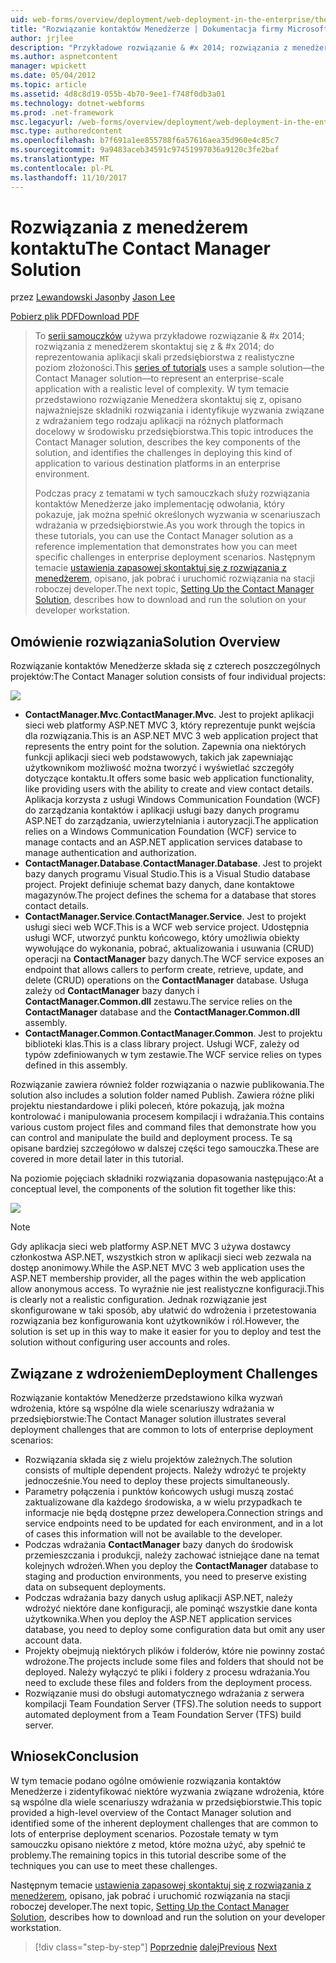 ```yaml
---
uid: web-forms/overview/deployment/web-deployment-in-the-enterprise/the-contact-manager-solution
title: "Rozwiązanie kontaktów Menedżerze | Dokumentacja firmy Microsoft"
author: jrjlee
description: "Przykładowe rozwiązanie & #x 2014; rozwiązania z menedżerem skontaktuj się z & #x 2014; do reprezentowania aplikacji skali przedsiębiorstwa z realistyczne leve korzysta z tej serii samouczków..."
ms.author: aspnetcontent
manager: wpickett
ms.date: 05/04/2012
ms.topic: article
ms.assetid: 4d8c8d19-055b-4b70-9ee1-f748f0db3a01
ms.technology: dotnet-webforms
ms.prod: .net-framework
msc.legacyurl: /web-forms/overview/deployment/web-deployment-in-the-enterprise/the-contact-manager-solution
msc.type: authoredcontent
ms.openlocfilehash: b7f691a1ee855788f6a57616aea35d960e4c85c7
ms.sourcegitcommit: 9a9483aceb34591c97451997036a9120c3fe2baf
ms.translationtype: MT
ms.contentlocale: pl-PL
ms.lasthandoff: 11/10/2017
---
```

<a name="the-contact-manager-solution"></a><span data-ttu-id="0f907-103">Rozwiązania z menedżerem kontaktu</span><span class="sxs-lookup"><span data-stu-id="0f907-103">The Contact Manager Solution</span></span>
====================
<span data-ttu-id="0f907-104">przez [Lewandowski Jason](https://github.com/jrjlee)</span><span class="sxs-lookup"><span data-stu-id="0f907-104">by [Jason Lee](https://github.com/jrjlee)</span></span>

[<span data-ttu-id="0f907-105">Pobierz plik PDF</span><span class="sxs-lookup"><span data-stu-id="0f907-105">Download PDF</span></span>](https://msdnshared.blob.core.windows.net/media/MSDNBlogsFS/prod.evol.blogs.msdn.com/CommunityServer.Blogs.Components.WeblogFiles/00/00/00/63/56/8130.DeployingWebAppsInEnterpriseScenarios.pdf)

> <span data-ttu-id="0f907-106">To [serii samouczków](web-deployment-in-the-enterprise.md) używa przykładowe rozwiązanie & #x 2014; rozwiązania z menedżerem skontaktuj się z & #x 2014; do reprezentowania aplikacji skali przedsiębiorstwa z realistyczne poziom złożoności.</span><span class="sxs-lookup"><span data-stu-id="0f907-106">This [series of tutorials](web-deployment-in-the-enterprise.md) uses a sample solution&#x2014;the Contact Manager solution&#x2014;to represent an enterprise-scale application with a realistic level of complexity.</span></span> <span data-ttu-id="0f907-107">W tym temacie przedstawiono rozwiązanie Menedżera skontaktuj się z, opisano najważniejsze składniki rozwiązania i identyfikuje wyzwania związane z wdrażaniem tego rodzaju aplikacji na różnych platformach docelowy w środowisku przedsiębiorstwa.</span><span class="sxs-lookup"><span data-stu-id="0f907-107">This topic introduces the Contact Manager solution, describes the key components of the solution, and identifies the challenges in deploying this kind of application to various destination platforms in an enterprise environment.</span></span>
> 
> <span data-ttu-id="0f907-108">Podczas pracy z tematami w tych samouczkach służy rozwiązania kontaktów Menedżerze jako implementację odwołania, który pokazuje, jak można spełnić określonych wyzwania w scenariuszach wdrażania w przedsiębiorstwie.</span><span class="sxs-lookup"><span data-stu-id="0f907-108">As you work through the topics in these tutorials, you can use the Contact Manager solution as a reference implementation that demonstrates how you can meet specific challenges in enterprise deployment scenarios.</span></span> <span data-ttu-id="0f907-109">Następnym temacie [ustawienia zapasowej skontaktuj się z rozwiązania z menedżerem](setting-up-the-contact-manager-solution.md), opisano, jak pobrać i uruchomić rozwiązania na stacji roboczej developer.</span><span class="sxs-lookup"><span data-stu-id="0f907-109">The next topic, [Setting Up the Contact Manager Solution](setting-up-the-contact-manager-solution.md), describes how to download and run the solution on your developer workstation.</span></span>


## <a name="solution-overview"></a><span data-ttu-id="0f907-110">Omówienie rozwiązania</span><span class="sxs-lookup"><span data-stu-id="0f907-110">Solution Overview</span></span>

<span data-ttu-id="0f907-111">Rozwiązanie kontaktów Menedżerze składa się z czterech poszczególnych projektów:</span><span class="sxs-lookup"><span data-stu-id="0f907-111">The Contact Manager solution consists of four individual projects:</span></span>

![](the-contact-manager-solution/_static/image1.png)

- <span data-ttu-id="0f907-112">**ContactManager.Mvc**.</span><span class="sxs-lookup"><span data-stu-id="0f907-112">**ContactManager.Mvc**.</span></span> <span data-ttu-id="0f907-113">Jest to projekt aplikacji sieci web platformy ASP.NET MVC 3, który reprezentuje punkt wejścia dla rozwiązania.</span><span class="sxs-lookup"><span data-stu-id="0f907-113">This is an ASP.NET MVC 3 web application project that represents the entry point for the solution.</span></span> <span data-ttu-id="0f907-114">Zapewnia ona niektórych funkcji aplikacji sieci web podstawowych, takich jak zapewniając użytkownikom możliwość można tworzyć i wyświetlać szczegóły dotyczące kontaktu.</span><span class="sxs-lookup"><span data-stu-id="0f907-114">It offers some basic web application functionality, like providing users with the ability to create and view contact details.</span></span> <span data-ttu-id="0f907-115">Aplikacja korzysta z usługi Windows Communication Foundation (WCF) do zarządzania kontaktów i aplikacji usługi bazy danych programu ASP.NET do zarządzania, uwierzytelniania i autoryzacji.</span><span class="sxs-lookup"><span data-stu-id="0f907-115">The application relies on a Windows Communication Foundation (WCF) service to manage contacts and an ASP.NET application services database to manage authentication and authorization.</span></span>
- <span data-ttu-id="0f907-116">**ContactManager.Database**.</span><span class="sxs-lookup"><span data-stu-id="0f907-116">**ContactManager.Database**.</span></span> <span data-ttu-id="0f907-117">Jest to projekt bazy danych programu Visual Studio.</span><span class="sxs-lookup"><span data-stu-id="0f907-117">This is a Visual Studio database project.</span></span> <span data-ttu-id="0f907-118">Projekt definiuje schemat bazy danych, dane kontaktowe magazynów.</span><span class="sxs-lookup"><span data-stu-id="0f907-118">The project defines the schema for a database that stores contact details.</span></span>
- <span data-ttu-id="0f907-119">**ContactManager.Service**.</span><span class="sxs-lookup"><span data-stu-id="0f907-119">**ContactManager.Service**.</span></span> <span data-ttu-id="0f907-120">Jest to projekt usługi sieci web WCF.</span><span class="sxs-lookup"><span data-stu-id="0f907-120">This is a WCF web service project.</span></span> <span data-ttu-id="0f907-121">Udostępnia usługi WCF, utworzyć punktu końcowego, który umożliwia obiekty wywołujące do wykonania, pobrać, aktualizowania i usuwania (CRUD) operacji na **ContactManager** bazy danych.</span><span class="sxs-lookup"><span data-stu-id="0f907-121">The WCF service exposes an endpoint that allows callers to perform create, retrieve, update, and delete (CRUD) operations on the **ContactManager** database.</span></span> <span data-ttu-id="0f907-122">Usługa zależy od **ContactManager** bazy danych i **ContactManager.Common.dll** zestawu.</span><span class="sxs-lookup"><span data-stu-id="0f907-122">The service relies on the **ContactManager** database and the **ContactManager.Common.dll** assembly.</span></span>
- <span data-ttu-id="0f907-123">**ContactManager.Common**.</span><span class="sxs-lookup"><span data-stu-id="0f907-123">**ContactManager.Common**.</span></span> <span data-ttu-id="0f907-124">Jest to projektu biblioteki klas.</span><span class="sxs-lookup"><span data-stu-id="0f907-124">This is a class library project.</span></span> <span data-ttu-id="0f907-125">Usługi WCF, zależy od typów zdefiniowanych w tym zestawie.</span><span class="sxs-lookup"><span data-stu-id="0f907-125">The WCF service relies on types defined in this assembly.</span></span>

<span data-ttu-id="0f907-126">Rozwiązanie zawiera również folder rozwiązania o nazwie publikowania.</span><span class="sxs-lookup"><span data-stu-id="0f907-126">The solution also includes a solution folder named Publish.</span></span> <span data-ttu-id="0f907-127">Zawiera różne pliki projektu niestandardowe i pliki poleceń, które pokazują, jak można kontrolować i manipulowania procesem kompilacji i wdrażania.</span><span class="sxs-lookup"><span data-stu-id="0f907-127">This contains various custom project files and command files that demonstrate how you can control and manipulate the build and deployment process.</span></span> <span data-ttu-id="0f907-128">Te są opisane bardziej szczegółowo w dalszej części tego samouczka.</span><span class="sxs-lookup"><span data-stu-id="0f907-128">These are covered in more detail later in this tutorial.</span></span>

<span data-ttu-id="0f907-129">Na poziomie pojęciach składniki rozwiązania dopasowania następująco:</span><span class="sxs-lookup"><span data-stu-id="0f907-129">At a conceptual level, the components of the solution fit together like this:</span></span>

![](the-contact-manager-solution/_static/image2.png)

> [!NOTE]
> <span data-ttu-id="0f907-130">Gdy aplikacja sieci web platformy ASP.NET MVC 3 używa dostawcy członkostwa ASP.NET, wszystkich stron w aplikacji sieci web zezwala na dostęp anonimowy.</span><span class="sxs-lookup"><span data-stu-id="0f907-130">While the ASP.NET MVC 3 web application uses the ASP.NET membership provider, all the pages within the web application allow anonymous access.</span></span> <span data-ttu-id="0f907-131">To wyraźnie nie jest realistyczne konfiguracji.</span><span class="sxs-lookup"><span data-stu-id="0f907-131">This is clearly not a realistic configuration.</span></span> <span data-ttu-id="0f907-132">Jednak rozwiązanie jest skonfigurowane w taki sposób, aby ułatwić do wdrożenia i przetestowania rozwiązania bez konfigurowania kont użytkowników i ról.</span><span class="sxs-lookup"><span data-stu-id="0f907-132">However, the solution is set up in this way to make it easier for you to deploy and test the solution without configuring user accounts and roles.</span></span>


## <a name="deployment-challenges"></a><span data-ttu-id="0f907-133">Związane z wdrożeniem</span><span class="sxs-lookup"><span data-stu-id="0f907-133">Deployment Challenges</span></span>

<span data-ttu-id="0f907-134">Rozwiązanie kontaktów Menedżerze przedstawiono kilka wyzwań wdrożenia, które są wspólne dla wiele scenariuszy wdrażania w przedsiębiorstwie:</span><span class="sxs-lookup"><span data-stu-id="0f907-134">The Contact Manager solution illustrates several deployment challenges that are common to lots of enterprise deployment scenarios:</span></span>

- <span data-ttu-id="0f907-135">Rozwiązania składa się z wielu projektów zależnych.</span><span class="sxs-lookup"><span data-stu-id="0f907-135">The solution consists of multiple dependent projects.</span></span> <span data-ttu-id="0f907-136">Należy wdrożyć te projekty jednocześnie.</span><span class="sxs-lookup"><span data-stu-id="0f907-136">You need to deploy these projects simultaneously.</span></span>
- <span data-ttu-id="0f907-137">Parametry połączenia i punktów końcowych usługi muszą zostać zaktualizowane dla każdego środowiska, a w wielu przypadkach te informacje nie będą dostępne przez dewelopera.</span><span class="sxs-lookup"><span data-stu-id="0f907-137">Connection strings and service endpoints need to be updated for each environment, and in a lot of cases this information will not be available to the developer.</span></span>
- <span data-ttu-id="0f907-138">Podczas wdrażania **ContactManager** bazy danych do środowisk przemieszczania i produkcji, należy zachować istniejące dane na temat kolejnych wdrożeń.</span><span class="sxs-lookup"><span data-stu-id="0f907-138">When you deploy the **ContactManager** database to staging and production environments, you need to preserve existing data on subsequent deployments.</span></span>
- <span data-ttu-id="0f907-139">Podczas wdrażania bazy danych usług aplikacji ASP.NET, należy wdrożyć niektóre dane konfiguracji, ale pominąć wszystkie dane konta użytkownika.</span><span class="sxs-lookup"><span data-stu-id="0f907-139">When you deploy the ASP.NET application services database, you need to deploy some configuration data but omit any user account data.</span></span>
- <span data-ttu-id="0f907-140">Projekty obejmują niektórych plików i folderów, które nie powinny zostać wdrożone.</span><span class="sxs-lookup"><span data-stu-id="0f907-140">The projects include some files and folders that should not be deployed.</span></span> <span data-ttu-id="0f907-141">Należy wyłączyć te pliki i foldery z procesu wdrażania.</span><span class="sxs-lookup"><span data-stu-id="0f907-141">You need to exclude these files and folders from the deployment process.</span></span>
- <span data-ttu-id="0f907-142">Rozwiązanie musi do obsługi automatycznego wdrażania z serwera kompilacji Team Foundation Server (TFS).</span><span class="sxs-lookup"><span data-stu-id="0f907-142">The solution needs to support automated deployment from a Team Foundation Server (TFS) build server.</span></span>

## <a name="conclusion"></a><span data-ttu-id="0f907-143">Wniosek</span><span class="sxs-lookup"><span data-stu-id="0f907-143">Conclusion</span></span>

<span data-ttu-id="0f907-144">W tym temacie podano ogólne omówienie rozwiązania kontaktów Menedżerze i zidentyfikować niektóre wyzwania związane wdrożenia, które są wspólne dla wiele scenariuszy wdrażania w przedsiębiorstwie.</span><span class="sxs-lookup"><span data-stu-id="0f907-144">This topic provided a high-level overview of the Contact Manager solution and identified some of the inherent deployment challenges that are common to lots of enterprise deployment scenarios.</span></span> <span data-ttu-id="0f907-145">Pozostałe tematy w tym samouczku opisano niektóre z metod, które można użyć, aby spełnić te problemy.</span><span class="sxs-lookup"><span data-stu-id="0f907-145">The remaining topics in this tutorial describe some of the techniques you can use to meet these challenges.</span></span>

<span data-ttu-id="0f907-146">Następnym temacie [ustawienia zapasowej skontaktuj się z rozwiązania z menedżerem](setting-up-the-contact-manager-solution.md), opisano, jak pobrać i uruchomić rozwiązania na stacji roboczej developer.</span><span class="sxs-lookup"><span data-stu-id="0f907-146">The next topic, [Setting Up the Contact Manager Solution](setting-up-the-contact-manager-solution.md), describes how to download and run the solution on your developer workstation.</span></span>

>[!div class="step-by-step"]
<span data-ttu-id="0f907-147">[Poprzednie](web-deployment-in-the-enterprise.md)
[dalej](setting-up-the-contact-manager-solution.md)</span><span class="sxs-lookup"><span data-stu-id="0f907-147">[Previous](web-deployment-in-the-enterprise.md)
[Next](setting-up-the-contact-manager-solution.md)</span></span>
